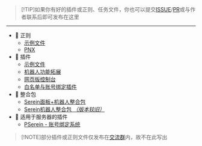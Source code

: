 
>[!TIP]如果你有好的插件或正则、任务文件，你也可以提交[ISSUE](https://github.com/Zaitonn/Serein/issues/new/choose)/[PR](https://github.com/Zaitonn/Serein/compare)或与作者联系后即可发布在这里

---

- 📜 正则
  - [示例文件](JSON/Demo.json.md)
  - [PNX](JSON/PNX.json.md)
- 🧩 插件
  - [示例文件](JS/Example.js.md)
  - [机器人功能拓展](JS/BotExtension.js.md)
  - [网页版控制台](JS/WebConsole.js.md)
  - [白名单与账号绑定插件](JS/SLbind.js.md)
- 💼 整合包
  - [Serein面板+机器人整合包](https://www.minebbs.com/resources/serein.4390/)
  - [Serein机器人整合包 *（版本较旧）*](https://www.minebbs.com/threads/serein.12192/)
- 🧀 适用于服务器的插件
  - [PSerein - 账号绑定系统](https://www.minebbs.com/resources/pserein.4211/)

>[!NOTE]部分插件或正则文件仅发布在[交流群](https://jq.qq.com/?_wv=1027&k=XNZqPSPv)内，故不在此写出
